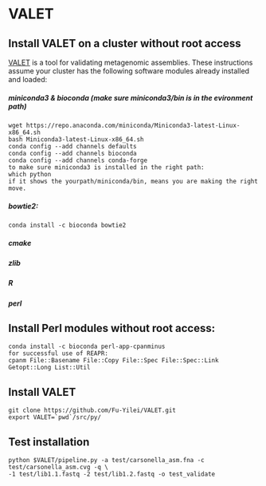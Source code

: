 # VALET

## Install VALET on a cluster without root access

[VALET](https://github.com/jgluck/VALET) is a tool for validating metagenomic assemblies. These instructions assume your cluster has the following software modules already installed and loaded:
##### miniconda3 & bioconda (make sure miniconda3/bin is in the evironment path)
	wget https://repo.anaconda.com/miniconda/Miniconda3-latest-Linux-x86_64.sh
	bash Miniconda3-latest-Linux-x86_64.sh
	conda config --add channels defaults
	conda config --add channels bioconda
	conda config --add channels conda-forge
	to make sure miniconda3 is installed in the right path:
	which python
	if it shows the yourpath/miniconda/bin, means you are making the right move.
##### bowtie2:
	conda install -c bioconda bowtie2
##### cmake
##### zlib
##### R
##### perl


## Install Perl modules without root access:

    conda install -c bioconda perl-app-cpanminus
    for successful use of REAPR:
    cpanm File::Basename File::Copy File::Spec File::Spec::Link Getopt::Long List::Util

## Install VALET

    git clone https://github.com/Fu-Yilei/VALET.git
    export VALET=`pwd`/src/py/
    
## Test installation

    python $VALET/pipeline.py -a test/carsonella_asm.fna -c test/carsonella_asm.cvg -q \
    -1 test/lib1.1.fastq -2 test/lib1.2.fastq -o test_validate

